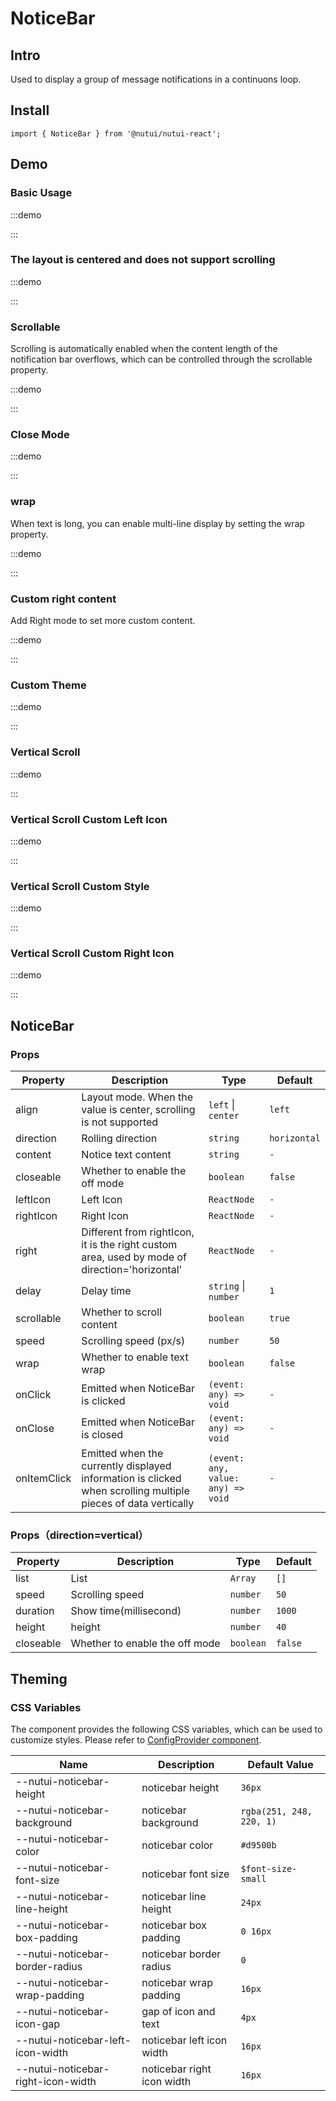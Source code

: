 # NoticeBar

## Intro

Used to display a group of message notifications in a continuons loop.

## Install

```tsx
import { NoticeBar } from '@nutui/nutui-react';
```

## Demo

### Basic Usage

:::demo

<CodeBlock src='h5/demo1.tsx'></CodeBlock>

:::

### The layout is centered and does not support scrolling

:::demo

<CodeBlock src='h5/demo2.tsx'></CodeBlock>

:::

### Scrollable

Scrolling is automatically enabled when the content length of the notification bar overflows, which can be controlled through the scrollable property.

:::demo

<CodeBlock src='h5/demo3.tsx'></CodeBlock>

:::

### Close Mode

:::demo

<CodeBlock src='h5/demo4.tsx'></CodeBlock>

:::

### wrap

When text is long, you can enable multi-line display by setting the wrap property.

:::demo

<CodeBlock src='h5/demo5.tsx'></CodeBlock>

:::
### Custom right content

Add Right mode to set more custom content.

:::demo

<CodeBlock src='h5/demo6.tsx'></CodeBlock>

:::

### Custom Theme

:::demo

<CodeBlock src='h5/demo7.tsx'></CodeBlock>

:::


### Vertical Scroll

:::demo

<CodeBlock src='h5/demo8.tsx'></CodeBlock>

:::

### Vertical Scroll Custom Left Icon

:::demo

<CodeBlock src='h5/demo9.tsx'></CodeBlock>

:::

### Vertical Scroll Custom Style

:::demo

<CodeBlock src='h5/demo10.tsx'></CodeBlock>

:::

### Vertical Scroll Custom Right Icon

:::demo

<CodeBlock src='h5/demo11.tsx'></CodeBlock>

:::

## NoticeBar

### Props

| Property | Description | Type | Default |
| --- | --- | --- | --- |
| align | Layout mode. When the value is center, scrolling is not supported | `left` \| `center` | `left` |
| direction | Rolling direction | `string` | `horizontal` |
| content | Notice text content | `string` | `-` |
| closeable | Whether to enable the off mode | `boolean` | `false` |
| leftIcon | Left Icon | `ReactNode` | `-` |
| rightIcon | Right Icon | `ReactNode` | `-` |
| right | Different from rightIcon, it is the right custom area, used by mode of direction='horizontal' | `ReactNode` | `-` |
| delay | Delay time | `string` \| `number` | `1` |
| scrollable | Whether to scroll content | `boolean` | `true` |
| speed | Scrolling speed (px/s) | `number` | `50` |
| wrap | Whether to enable text wrap | `boolean` | `false` |
| onClick | Emitted when NoticeBar is clicked | `(event: any) => void` | `-` |
| onClose | Emitted when NoticeBar is closed | `(event: any) => void` | `-` |
| onItemClick | Emitted when the currently displayed information is clicked when scrolling multiple pieces of data vertically | `(event: any, value: any) => void` | `-` |

### Props（direction=vertical）

| Property | Description | Type | Default |
| --- | --- | --- | --- |
| list | List | `Array` | `[]` |
| speed | Scrolling speed | `number` | `50` |
| duration | Show time(millisecond) | `number` | `1000` |
| height | height | `number` | `40` |
| closeable | Whether to enable the off mode | `boolean` | `false` |

## Theming

### CSS Variables

The component provides the following CSS variables, which can be used to customize styles. Please refer to [ConfigProvider component](#/en-US/component/configprovider).

| Name | Description | Default Value |
| --- | --- | --- |
| \--nutui-noticebar-height | noticebar height | `36px` |
| \--nutui-noticebar-background | noticebar background | `rgba(251, 248, 220, 1)` |
| \--nutui-noticebar-color | noticebar color | `#d9500b` |
| \--nutui-noticebar-font-size | noticebar font size | `$font-size-small` |
| \--nutui-noticebar-line-height | noticebar line height | `24px` |
| \--nutui-noticebar-box-padding | noticebar box padding | `0 16px` |
| \--nutui-noticebar-border-radius | noticebar border radius | `0` |
| \--nutui-noticebar-wrap-padding | noticebar wrap padding | `16px` |
| \--nutui-noticebar-icon-gap | gap of icon and text | `4px` |
| \--nutui-noticebar-left-icon-width | noticebar left icon width | `16px` |
| \--nutui-noticebar-right-icon-width | noticebar right icon width | `16px` |
